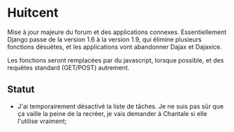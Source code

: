 # Huitcent

Mise à jour majeure du forum et des applications connexes. Essentiellement Django passe de la version 1.6 à la version 1.9, qui élimine plusieurs fonctions désuètes, et les applications vont abandonner Dajax et Dajaxice.

Les fonctions seront remplacées par du javascript, lorsque possible, et des requêtes standard (GET/POST) autrement.

## Statut

* J'ai temporairement désactivé la liste de tâches. Je ne suis pas sûr que ça vaille la peine de la recréer, je vais demander à Chantale si elle l'utilise vraiment;
